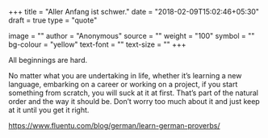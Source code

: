 +++
title = "Aller Anfang ist schwer."
date  = "2018-02-09T15:02:46+05:30"
draft  = true
type = "quote"

image  = ""
author  = "Anonymous"
source  = ""
weight  = "100"
symbol  = ""
bg-colour  = "yellow"
text-font  = ""
text-size  = ""
+++


All beginnings are hard.
<!--more-->

No matter what you are undertaking in life, whether it’s learning a new language,
embarking on a career or working on a project, if you start something from scratch,
you will suck at it at first. That’s part of the natural order and the way it should be.
Don’t worry too much about it and just keep at it until you get it right.

https://www.fluentu.com/blog/german/learn-german-proverbs/
